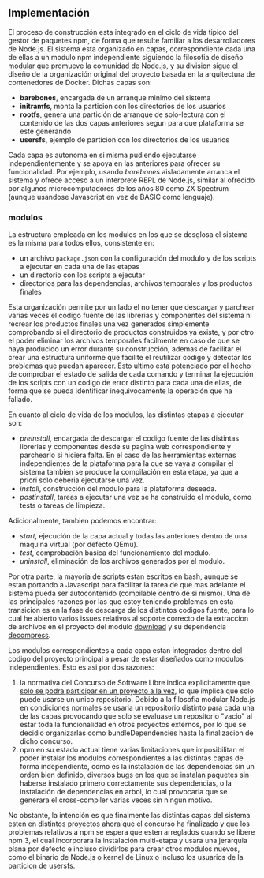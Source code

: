 ## Implementación

El proceso de construcción esta integrado en el ciclo de vida tipico del gestor
de paquetes npm, de forma que resulte familiar a los desarrolladores de Node.js.
El sistema esta organizado en capas, correspondiente cada una de ellas a un
modulo npm independiente siguiendo la filosofia de diseño modular que promueve
la comunidad de Node.js, y su division sigue el diseño de la organización
original del proyecto basada en la arquitectura de contenedores de Docker.
Dichas capas son:

* **barebones**, encargada de un arranque minimo del sistema
* **initramfs**, monta la particion con los directorios de los usuarios
* **rootfs**, genera una partición de arranque de solo-lectura con el contenido
  de las dos capas anteriores segun para que plataforma se este generando
* **usersfs**, ejemplo de partición con los directorios de los usuarios

Cada capa es autonoma en si misma pudiendo ejecutarse independientemente y se
apoya en las anteriores para ofrecer su funcionalidad. Por ejemplo, usando
*barebones* aisladamente arranca el sistema y ofrece acceso a un interprete REPL
de Node.js, similar al ofrecido por algunos microcomputadores de los años 80
como ZX Spectrum (aunque usandose Javascript en vez de BASIC como lenguaje).

### modulos

La estructura empleada en los modulos en los que se desglosa el sistema es la
misma para todos ellos, consistente en:

* un archivo ```package.json``` con la configuración del modulo y de los scripts
  a ejecutar en cada una de las etapas
* un directorio con los scripts a ejecutar
* directorios para las dependencias, archivos temporales y los productos finales

Esta organización permite por un lado el no tener que descargar y parchear
varias veces el codigo fuente de las librerias y componentes del sistema ni
recrear los productos finales una vez generados simplemente comprobando si el
directorio de productos construidos ya existe, y por otro el poder eliminar los
archivos temporales facilmente en caso de que se haya producido un error durante
su construcción, ademas de facilitar el crear una estructura uniforme que
facilite el reutilizar codigo y detectar los problemas que puedan aparecer. Esto
ultimo esta potenciado por el hecho de comprobar el estado de salida de cada
comando y terminar la ejecución de los scripts con un codigo de error distinto
para cada una de ellas, de forma que se pueda identificar inequivocamente la
operación que ha fallado.

En cuanto al ciclo de vida de los modulos, las distintas etapas a ejecutar son:

* *preinstall*, encargada de descargar el codigo fuente de las distintas
  librerias y componentes desde su pagina web correspondiente y parchearlo si
  hiciera falta. En el caso de las herramientas externas independientes de la
  plataforma para la que se vaya a compilar el sistema tambien se produce la
  compilación en esta etapa, ya que a priori solo deberia ejecutarse una vez.
* *install*, construcción del modulo para la plataforma deseada.
* *postinstall*, tareas a ejecutar una vez se ha construido el modulo, como
  tests o tareas de limpieza.

Adicionalmente, tambien podemos encontrar:

* *start*, ejecución de la capa actual y todas las anteriores dentro de una
  maquina virtual (por defecto QEmu).
* *test*, comprobación basica del funcionamiento del modulo.
* *uninstall*, eliminación de los archivos generados por el modulo.

Por otra parte, la mayoria de scripts estan escritos en bash, aunque se estan
portando a Javascript para facilitar la tarea de que mas adelante el sistema
pueda ser autocontenido (compilable dentro de si mismo). Una de las principales
razones por las que estoy teniendo problemas en esta transicion es en la fase de
descarga de los distintos codigos fuente, para lo cual he abierto varios issues
relativos al soporte correcto de la extraccion de archivos en el proyecto del
modulo [download](https://github.com/kevva/download/issues?q=author%3Apiranna) y
su dependencia [decompress](https://github.com/kevva/decompress/issues?q=author%3Apiranna).

Los modulos correspondientes a cada capa estan integrados dentro del codigo del
proyecto principal a pesar de estar diseñados como modulos independientes. Esto
es asi por dos razones:

1. la normativa del Concurso de Software Libre indica explicitamente que
   [solo se podra participar en un proyecto a la vez](http://www.concursosoftwarelibre.org/1415/bases),
   lo que implica que solo puede usarse un unico repositorio. Debido a la
   filosofia modular Node.js en condiciones normales se usaria un repositorio
   distinto para cada una de las capas provocando que solo se evaluase un
   repositorio "vacio" al estar toda la funcionalidad en otros proyectos
   externos, por lo que se decidio organizarlas como bundleDependencies hasta la
   finalizacion de dicho concurso.
2. npm en su estado actual tiene varias limitaciones que imposibilitan el poder
   instalar los modulos correspondientes a las distintas capas de forma
   independiente, como es la instalación de las dependencias sin un orden bien
   definido, diversos bugs en los que se instalan paquetes sin haberse instalado
   primero correctamente sus dependencias, o la instalación de dependencias en
   arbol, lo cual provocaria que se generara el cross-compiler varias veces sin
   ningun motivo.

No obstante, la intención es que finalmente las distintas capas del sistema
esten en distintos proyectos ahora que el concurso ha finalizado y que los
problemas relativos a npm se espera que esten arreglados cuando se libere npm 3,
el cual incorporara la instalación multi-etapa y usara una jerarquia plana por
defecto e incluso dividirlos para crear otros modulos nuevos, como el binario de
Node.js o kernel de Linux o incluso los usuarios de la particion de usersfs.
